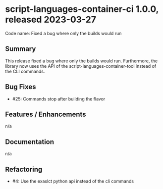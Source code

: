 # script-languages-container-ci 1.0.0, released 2023-03-27

Code name: Fixed a bug where only the builds would run

## Summary

This release fixed a bug where only the builds would run. Furthermore, the library now uses the API of the script-languages-container-tool instead of the CLI commands.

## Bug Fixes

 - #25: Commands stop after building the flavor 

## Features / Enhancements

n/a

## Documentation

n/a

## Refactoring

 -  #4: Use the exaslct python api instead of the cli commands 
